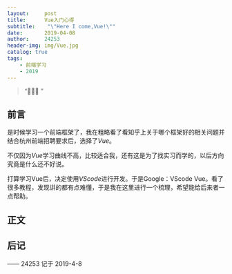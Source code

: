 ```yaml
---
layout:     post
title:      Vue入门心得
subtitle:    "\"Here I come,Vue!\""
date:       2019-04-08
author:     24253
header-img: img/Vue.jpg
catalog: true
tags:
    - 前端学习
    - 2019
---
```


> “🙉🙉🙉 ”

## 前言

是时候学习一个前端框架了，我在粗略看了看知乎上关于哪个框架好的相关问题并结合杭州前端招聘要求后，选择了*Vue*。

不仅因为*Vue*学习曲线不高，比较适合我，还有这是为了找实习而学的，以后方向究竟是什么还不好说。

打算学习Vue后，决定使用*VScode*进行开发。于是Google：VScode Vue。看了很多教程，发现讲的都有点难懂，于是我在这里进行一个梳理，希望能给后来者一点帮助。

## 正文



## 后记



—— 24253 记于 2019-4-8

